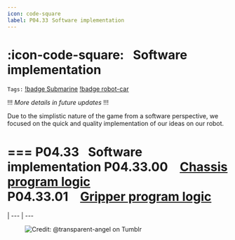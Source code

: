 ```yaml
---
icon: code-square
label: P04.33⠀Software implementation
---
```

# :icon-code-square:⠀Software implementation
`Tags:` [!badge Submarine](/projects/P04-submarine.md) [!badge robot-car]()

!!!
*More details in future updates*
!!!

Due to the simplistic nature of the game from a software perspective, we focused on the quick and quality implementation of our ideas on our robot. 

=== P04.33⠀Software implementation
P04.33.00 ⠀[Chassis program logic](/projects/P04-submarine/P04-30-39-technical-details/P04-33-software/P04-33-00-chassis.md)\
P04.33.01 ⠀[Gripper program logic](/projects/P04-submarine/P04-30-39-technical-details/P04-33-software/P04-33-01-gripper.md)
===

|
--- | ---

<figure>
    <img src="https://64.media.tumblr.com/d103eb823dce2842c673f409f036857b/tumblr_mzx9wrdwFa1snc5kxo1_1280.gifv" alt="Credit: @transparent-angel on Tumblr">
</figure>
